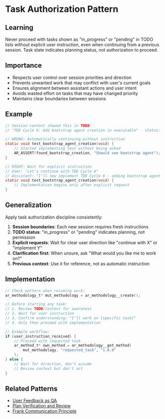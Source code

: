 # Task Authorization Pattern

## Learning
Never proceed with tasks shown as "in_progress" or "pending" in TODO lists without explicit user instruction, even when continuing from a previous session. Task state indicates planning status, not authorization to proceed.

## Importance
- Respects user control over session priorities and direction
- Prevents unwanted work that may conflict with user's current goals
- Ensures alignment between assistant actions and user intent
- Avoids wasted effort on tasks that may have changed priority
- Maintains clear boundaries between sessions

## Example
```c
// Session context showed this in TODO:
// "TDD Cycle 6: Add bootstrap agent creation in executable" - status: in_progress

// WRONG: Automatically continuing without instruction
static void test_bootstrap_agent_creation(void) {
    // Started implementing test without being asked
    AR_ASSERT(found_bootstrap_creation, "Should see bootstrap agent");
}

// RIGHT: Wait for explicit instruction
// User: "Let's continue with TDD Cycle 6"
// Assistant: "I'll now implement TDD Cycle 6 - adding bootstrap agent creation"
static void test_bootstrap_agent_creation(void) {
    // Implementation begins only after explicit request
}
```

## Generalization
Apply task authorization discipline consistently:
1. **Session boundaries**: Each new session requires fresh instructions
2. **TODO status**: "in_progress" or "pending" indicates planning, not permission
3. **Explicit requests**: Wait for clear user direction like "continue with X" or "implement Y"
4. **Clarification first**: When unsure, ask "What would you like me to work on?"
5. **Previous context**: Use it for reference, not as automatic instruction

## Implementation
```c
// Check pattern when resuming work:
ar_methodology_t* mut_methodology = ar_methodology__create();

// Before starting any task:
// 1. Review TODO/context for awareness
// 2. Wait for user instruction
// 3. Confirm understanding: "I'll work on [specific task]"
// 4. Only then proceed with implementation

// Example workflow:
if (user_instruction_received) {
    // Proceed with requested task
    ar_method_t* own_method = ar_methodology__get_method(
        mut_methodology, "requested_task", "1.0.0"
    );
} else {
    // Wait for direction, don't assume
    // Review context but don't act
}
```

## Related Patterns
- [User Feedback as QA](user-feedback-as-qa.md)
- [Plan Verification and Review](plan-verification-and-review.md)
- [Frank Communication Principle](frank-communication-principle.md)